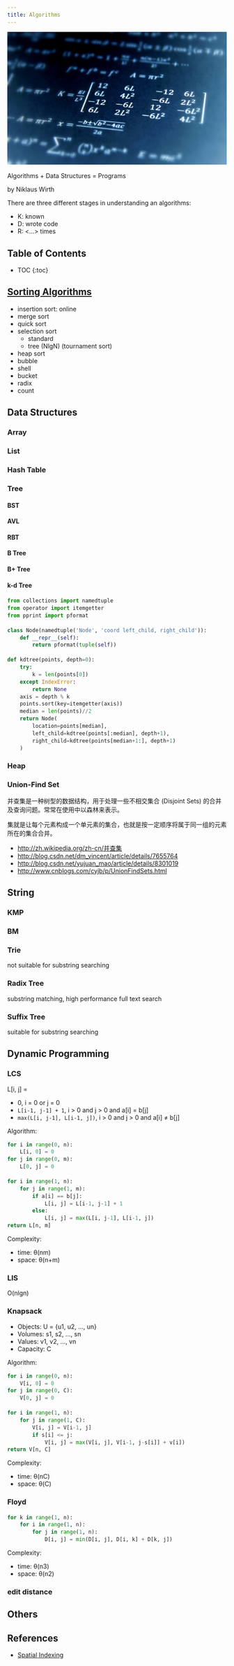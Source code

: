 ```yaml
---
title: Algorithms
---
```


![algorithm](/assets/algorithm.jpg)

>
Algorithms + Data Structures = Programs
>
by Niklaus Wirth

There are three different stages in understanding an algorithms:

* K: known
* D: wrote code
* R: <...> times

<!--more-->

## Table of Contents

* TOC
{:toc}

## [Sorting Algorithms](/2014/04/17/sorting-algorithms/)

* insertion sort: online
* merge sort
* quick sort
* selection sort
	* standard
	* tree (NlgN) (tournament sort)
* heap sort
* bubble
* shell
* bucket
* radix
* count

## Data Structures

### Array

### List

### Hash Table

### Tree

#### BST

#### AVL

#### RBT

#### B Tree

#### B+ Tree

#### k-d Tree

```python
from collections import namedtuple
from operator import itemgetter
from pprint import pformat

class Node(namedtuple('Node', 'coord left_child, right_child')):
	def __repr__(self):
		return pformat(tuple(self))

def kdtree(points, depth=0):
	try:
		k = len(points[0])
	except IndexError:
		return None
	axis = depth % k
	points.sort(key=itemgetter(axis))
	median = len(points)//2
	return Node(
		location=points[median],
		left_child=kdtree(points[:median], depth+1),
		right_child=kdtree(points[median+1:], depth+1)
	)
```

### Heap

### Union-Find Set

并查集是一种树型的数据结构，用于处理一些不相交集合 (Disjoint Sets) 的合并及查询问题。常常在使用中以森林来表示。

集就是让每个元素构成一个单元素的集合，也就是按一定顺序将属于同一组的元素所在的集合合并。

* <a href="http://zh.wikipedia.org/zh-cn/%E5%B9%B6%E6%9F%A5%E9%9B%86">http://zh.wikipedia.org/zh-cn/并查集 </a>
* <a title=" 并查集(Union-Find)算法介绍" href="http://blog.csdn.net/dm_vincent/article/details/7655764">http://blog.csdn.net/dm_vincent/article/details/7655764</a>
* <a title="数据结构——并查集的应用" href="http://blog.csdn.net/yujuan_mao/article/details/8301019">http://blog.csdn.net/yujuan_mao/article/details/8301019</a>
* <a title="并查集" href="http://www.cnblogs.com/cyjb/p/UnionFindSets.html" target="_blank">http://www.cnblogs.com/cyjb/p/UnionFindSets.html</a>

## String

### KMP

### BM

### Trie

not suitable for substring searching

### Radix Tree

substring matching, high performance full text search

### Suffix Tree

suitable for substring searching

## Dynamic Programming

### LCS

L[i, j] =

* 0, i = 0 or j = 0
* `L[i-1, j-1] + 1`, i > 0 and j > 0 and a[i] = b[j]
* `max(L[i, j-1], L[i-1, j])`, i > 0 and j > 0 and a[i] &ne; b[j]

Algorithm:

```python
for i in range(0, n):
    L[i, 0] = 0
for j in range(0, m):
    L[0, j] = 0

for i in range(1, n):
    for j in range(1, m):
        if a[i] == b[j]:
            L[i, j] = L[i-1, j-1] + 1
        else:
            L[i, j] = max(L[i, j-1], L[i-1, j])
return L[n, m]
```

Complexity:

* time: &theta;(nm)
* space: &theta;(n+m)

### LIS

O(nlgn)

### Knapsack

* Objects: U = {u1, u2, ..., un}
* Volumes: s1, s2, ..., sn
* Values: v1, v2, ..., vn
* Capacity: C

Algorithm:

```python
for i in range(0, n):
    V[i, 0] = 0
for j in range(0, C):
    V[0, j] = 0

for i in range(1, n):
    for j in range(1, C):
        V[i, j] = V[i-1, j]
        if s[i] <= j:
            V[i, j] = max(V[i, j], V[i-1, j-s[i]] + v[i])
return V[n, C]
```

Complexity:

* time: &theta;(nC)
* space: &theta;(C)

### Floyd

```python
for k in range(1, n):
    for i in range(1, n):
        for j in range(1, n):
            D[i, j] = min(D[i, j], D[i, k] + D[k, j])
```

Complexity:

* time: &theta;(n3)
* space: &theta;(n2)

### edit distance

## Others

## References

* [Spatial Indexing](http://blog.notdot.net/2009/11/Damn-Cool-Algorithms-Spatial-indexing-with-Quadtrees-and-Hilbert-Curves)
